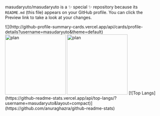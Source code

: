 masudaryuto/masudaryuto is a ✨ special ✨ repository because its `README.md` (this file) appears on your GitHub profile.
You can click the Preview link to take a look at your changes.



<!-- ![Anurag's GitHub stats](https://github-readme-stats.vercel.app/api?username=masudaryuto&show_icons=true&theme=radical) --!>
![](http://github-profile-summary-cards.vercel.app/api/cards/profile-details?username=masudaryuto&theme=default)

<!-- <img width="200" alt="plan" src="http://github-profile-summary-cards.vercel.app/api/cards/repos-per-language?username=masudaryuto&theme=default"> <img width="200" alt="plan" src="http://github-profile-summary-cards.vercel.app/api/cards/most-commit-language?username=masudaryuto&theme=default"> --!>


<img width="200" alt="plan" src="http://github-profile-summary-cards.vercel.app/api/cards/stats?username=masudaryuto&theme=default"> <img width="200" alt="plan" src="http://github-profile-summary-cards.vercel.app/api/cards/productive-time?username=masudaryuto&theme=default&utcOffset=8">


[![Top Langs](https://github-readme-stats.vercel.app/api/top-langs/?username=masudaryuto&layout=compact)](https://github.com/anuraghazra/github-readme-stats) 
